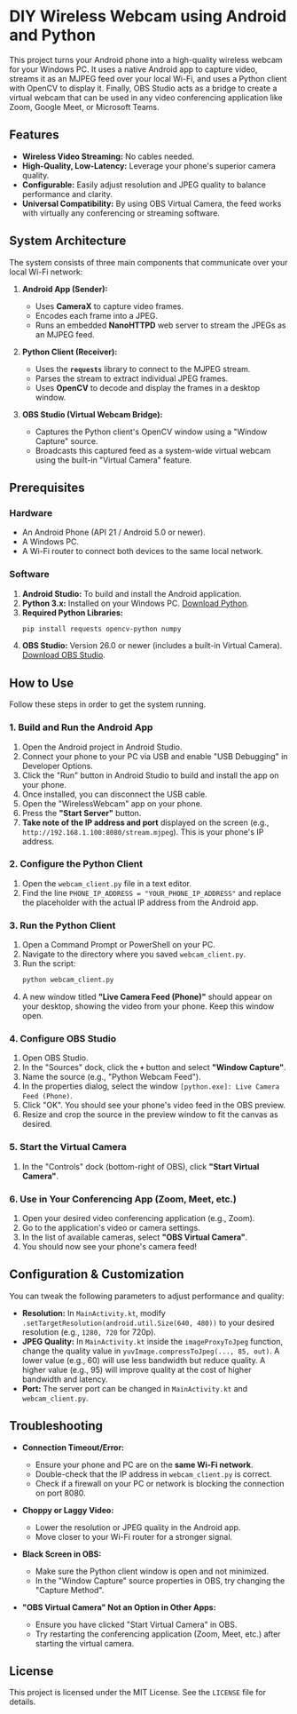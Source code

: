 # DIY Wireless Webcam using Android and Python

This project turns your Android phone into a high-quality wireless webcam for your Windows PC. It uses a native Android app to capture video, streams it as an MJPEG feed over your local Wi-Fi, and uses a Python client with OpenCV to display it. Finally, OBS Studio acts as a bridge to create a virtual webcam that can be used in any video conferencing application like Zoom, Google Meet, or Microsoft Teams.

## Features

-   **Wireless Video Streaming:** No cables needed.
-   **High-Quality, Low-Latency:** Leverage your phone's superior camera quality.
-   **Configurable:** Easily adjust resolution and JPEG quality to balance performance and clarity.
-   **Universal Compatibility:** By using OBS Virtual Camera, the feed works with virtually any conferencing or streaming software.

## System Architecture

The system consists of three main components that communicate over your local Wi-Fi network:

1.  **Android App (Sender):**
    -   Uses **CameraX** to capture video frames.
    -   Encodes each frame into a JPEG.
    -   Runs an embedded **NanoHTTPD** web server to stream the JPEGs as an MJPEG feed.

2.  **Python Client (Receiver):**
    -   Uses the **`requests`** library to connect to the MJPEG stream.
    -   Parses the stream to extract individual JPEG frames.
    -   Uses **OpenCV** to decode and display the frames in a desktop window.

3.  **OBS Studio (Virtual Webcam Bridge):**
    -   Captures the Python client's OpenCV window using a "Window Capture" source.
    -   Broadcasts this captured feed as a system-wide virtual webcam using the built-in "Virtual Camera" feature.

## Prerequisites

### Hardware
-   An Android Phone (API 21 / Android 5.0 or newer).
-   A Windows PC.
-   A Wi-Fi router to connect both devices to the same local network.

### Software
1.  **Android Studio:** To build and install the Android application.
2.  **Python 3.x:** Installed on your Windows PC. [Download Python](https://www.python.org/downloads/).
3.  **Required Python Libraries:**
    ```bash
    pip install requests opencv-python numpy
    ```
4.  **OBS Studio:** Version 26.0 or newer (includes a built-in Virtual Camera). [Download OBS Studio](https://obsproject.com/).

## How to Use

Follow these steps in order to get the system running.

### 1. Build and Run the Android App
1.  Open the Android project in Android Studio.
2.  Connect your phone to your PC via USB and enable "USB Debugging" in Developer Options.
3.  Click the "Run" button in Android Studio to build and install the app on your phone.
4.  Once installed, you can disconnect the USB cable.
5.  Open the "WirelessWebcam" app on your phone.
6.  Press the **"Start Server"** button.
7.  **Take note of the IP address and port** displayed on the screen (e.g., `http://192.168.1.100:8080/stream.mjpeg`). This is your phone's IP address.

### 2. Configure the Python Client
1.  Open the `webcam_client.py` file in a text editor.
2.  Find the line `PHONE_IP_ADDRESS = "YOUR_PHONE_IP_ADDRESS"` and replace the placeholder with the actual IP address from the Android app.

### 3. Run the Python Client
1.  Open a Command Prompt or PowerShell on your PC.
2.  Navigate to the directory where you saved `webcam_client.py`.
3.  Run the script:
    ```bash
    python webcam_client.py
    ```
4.  A new window titled **"Live Camera Feed (Phone)"** should appear on your desktop, showing the video from your phone. Keep this window open.

### 4. Configure OBS Studio
1.  Open OBS Studio.
2.  In the "Sources" dock, click the **`+`** button and select **"Window Capture"**.
3.  Name the source (e.g., "Python Webcam Feed").
4.  In the properties dialog, select the window `[python.exe]: Live Camera Feed (Phone)`.
5.  Click "OK". You should see your phone's video feed in the OBS preview.
6.  Resize and crop the source in the preview window to fit the canvas as desired.

### 5. Start the Virtual Camera
1.  In the "Controls" dock (bottom-right of OBS), click **"Start Virtual Camera"**.

### 6. Use in Your Conferencing App (Zoom, Meet, etc.)
1.  Open your desired video conferencing application (e.g., Zoom).
2.  Go to the application's video or camera settings.
3.  In the list of available cameras, select **"OBS Virtual Camera"**.
4.  You should now see your phone's camera feed!

## Configuration & Customization

You can tweak the following parameters to adjust performance and quality:

-   **Resolution:** In `MainActivity.kt`, modify `.setTargetResolution(android.util.Size(640, 480))` to your desired resolution (e.g., `1280, 720` for 720p).
-   **JPEG Quality:** In `MainActivity.kt` inside the `imageProxyToJpeg` function, change the quality value in `yuvImage.compressToJpeg(..., 85, out)`. A lower value (e.g., 60) will use less bandwidth but reduce quality. A higher value (e.g., 95) will improve quality at the cost of higher bandwidth and latency.
-   **Port:** The server port can be changed in `MainActivity.kt` and `webcam_client.py`.

## Troubleshooting

-   **Connection Timeout/Error:**
    -   Ensure your phone and PC are on the **same Wi-Fi network**.
    -   Double-check that the IP address in `webcam_client.py` is correct.
    -   Check if a firewall on your PC or network is blocking the connection on port 8080.

-   **Choppy or Laggy Video:**
    -   Lower the resolution or JPEG quality in the Android app.
    -   Move closer to your Wi-Fi router for a stronger signal.

-   **Black Screen in OBS:**
    -   Make sure the Python client window is open and not minimized.
    -   In the "Window Capture" source properties in OBS, try changing the "Capture Method".

-   **"OBS Virtual Camera" Not an Option in Other Apps:**
    -   Ensure you have clicked "Start Virtual Camera" in OBS.
    -   Try restarting the conferencing application (Zoom, Meet, etc.) after starting the virtual camera.

## License
This project is licensed under the MIT License. See the `LICENSE` file for details.
